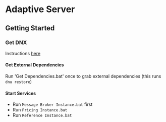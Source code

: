 Adaptive Server
===============

## Getting Started
### Get DNX
Instructions [here](http://blogs.msdn.com/b/sujitdmello/archive/2015/04/23/step-by-step-installation-instructions-for-getting-dnx-on-your-laptop.aspx)

#### Get External Dependencies 
Run 'Get Dependencies.bat' once to grab external dependencies (this runs `dnu restore`)

#### Start Services
* Run `Message Broker Instance.bat` first
* Run `Pricing Instance.bat`
* Run `Reference Instance.bat`
